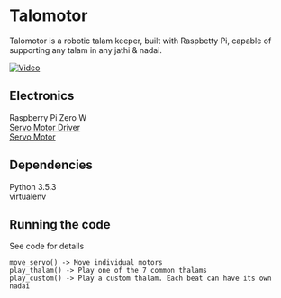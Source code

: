 # Talomotor
Talomotor is a robotic talam keeper, built with Raspbetty Pi, capable of supporting any talam in any jathi & nadai.  

[![Video](https://i9.ytimg.com/vi/-nPkYxzSmFs/mq2.jpg?sqp=CLiy7JIG&rs=AOn4CLCtvH3xvcJIP1f4m7MCjkGovXl4Qw)](https://youtu.be/-nPkYxzSmFs)

## Electronics
Raspberry Pi Zero W  
[Servo Motor Driver](https://www.amazon.com/gp/product/B07H9ZTWNC/ref=ppx_yo_dt_b_asin_title_o00_s00?ie=UTF8&psc=1)  
[Servo Motor](https://www.amazon.com/gp/product/B07L2SF3R4/ref=ppx_yo_dt_b_asin_title_o00_s00?ie=UTF8&psc=1)  

## Dependencies
Python 3.5.3  
virtualenv  

## Running the code
See code for details

```
move_servo() -> Move individual motors
play_thalam() -> Play one of the 7 common thalams
play_custom() -> Play a custom thalam. Each beat can have its own nadai
```